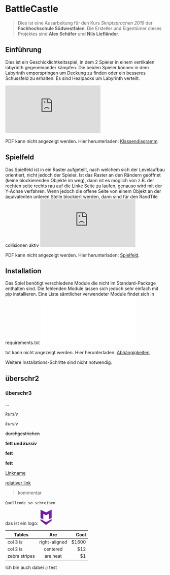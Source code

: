 # BattleCastle

> Dies ist eine Ausarbeitung für den Kurs _Skriptsprachen 2019_ der **Fachhochschule Südwestfalen**.
> Die Ersteller und Eigentümer dieses Projektes sind **Alex Schäfer** und **Nils Liefländer**.

## Einführung

Dies ist ein Geschicklichtkeitsspiel, in dem 2 Spieler in einem vertikalen labyrinth gegeneinander kämpfen.
Die beiden Spieler können in dem Labyrinth emporspringen um Deckung zu finden oder ein besseres Schussfeld zu erhalten.
Es sind Healpacks um Labyrinth verteilt.

<object data="https://github.com/DieAchsel/BattleCastle/raw/master/Klassendiagramm.pdf" type="application/pdf" width="700px" height="700px">
    <embed src="https://github.com/DieAchsel/BattleCastle/raw/master/Klassendiagramm.pdf">
        <p>PDF kann nicht angezeigt werden. Hier herunterladen: <a href="https://github.com/DieAchsel/BattleCastle/raw/master/Klassendiagramm.pdf">Klassendiagramm</a>.</p>
    </embed>
</object>

## Spielfeld

Das Spielfeld ist in ein Raster aufgeteilt, nach welchem sich der Levelaufbau orientiert, nicht jedoch der Spieler.
Ist das Raster an den Rändern geöffnet (keine blockierenden Objekte im weg), dann ist es möglich von z.B. der rechten seite rechts rau auf die Linke Seite zu laufen, genauso wird mit der Y-Achse verfahren.
Wenn jedoch die offene Seite von einem Objekt an der äquivalenten unteren Stelle blockiert werden, dann sind für den RandTile collisionen aktiv
<object data="https://github.com/DieAchsel/BattleCastle/raw/master/Dokumentation/Oberfl%C3%A4che.pdf" type="application/pdf" width="700px" height="700px">
    <embed src="https://github.com/DieAchsel/BattleCastle/raw/master/Dokumentation/Oberfl%C3%A4che.pdf">
        <p>PDF kann nicht angezeigt werden. Hier herunterladen: <a href="https://github.com/DieAchsel/BattleCastle/raw/master/Dokumentation/Oberfl%C3%A4che.pdf">Spielfeld</a>.</p>
    </embed>
</object>

## Installation

Das Spiel benötigt verschiedene Module die nicht im Standard-Package enthalten sind.
Die fehlenden Module lassen sich jedoch sehr einfach mit pip installieren.
Eine Liste sämtlicher verwendeter Module findet sich in requirements.txt
<object data="/requirements.txt" type="application/pdf" width="700px" height="700px">
    <embed src="/requirements.txt">
        <p>txt kann nicht angezeigt werden. Hier herunterladen: <a href="/requirements.txt">Abhängigkeiten</a>.</p>
    </embed>
</object>
Weitere Installations-Schritte sind nicht notwendig.

## überschr2

### überschr3

...

*kursiv*

_kursiv_

~~durchgestrichen~~

**fett und _kursiv_**

__fett__

**fett**


[Linkname](http://www.adresse.com)

[relativer link](../blob/master/LICENSE)

>kommentar

`Quellcode so schreiben`

das ist ein logo:![alt logo](https://github.com/adam-p/markdown-here/raw/master/src/common/images/icon48.png "Logo Title Text 1")



| Tables        | Are           | Cool  |
| ------------- |:-------------:| -----:|
| col 3 is      | right-aligned | $1600 |
| col 2 is      | centered      |   $12 |
| zebra stripes | are neat      |    $1 |

Ich bin auch dabei :)
test
